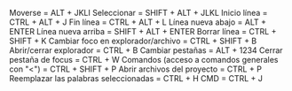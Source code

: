 Moverse = ALT + JKLI
Seleccionar = SHIFT + ALT + JLKL
Inicio línea = CTRL + ALT + J
Fin línea = CTRL + ALT + L
Línea nueva abajo = ALT + ENTER
Línea nueva arriba = SHIFT + ALT + ENTER
Borrar línea = CTRL + SHIFT + K
Cambiar foco en explorador/archivo = CTRL + SHIFT + B
Abrir/cerrar explorador = CTRL + B
Cambiar pestañas = ALT + 1234
Cerrar pestaña de focus = CTRL + W
Comandos (acceso a comandos generales con "<") = CTRL + SHIFT + P
Abrir archivos del proyecto = CTRL + P
Reemplazar las palabras seleccionadas = CTRL + H
CMD = CTRL + J
